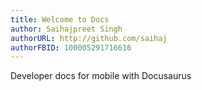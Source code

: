 ```yaml
---
title: Welcome to Docs
author: Saihajpreet Singh
authorURL: http://github.com/saihaj
authorFBID: 100005291716616
---
```


Developer docs for mobile with Docusaurus
